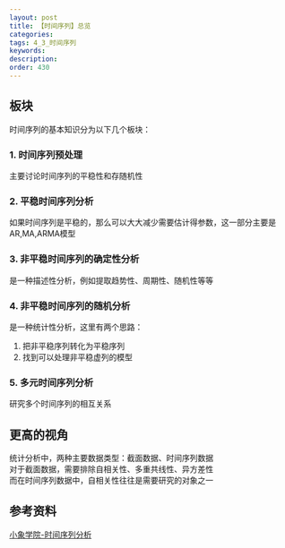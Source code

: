 ```yaml
---
layout: post
title: 【时间序列】总览
categories:
tags: 4_3_时间序列
keywords:
description:
order: 430
---
```

## 板块
时间序列的基本知识分为以下几个板块：
### 1. 时间序列预处理
主要讨论时间序列的平稳性和存随机性
### 2. 平稳时间序列分析
如果时间序列是平稳的，那么可以大大减少需要估计得参数，这一部分主要是AR,MA,ARMA模型
### 3. 非平稳时间序列的确定性分析
是一种描述性分析，例如提取趋势性、周期性、随机性等等
### 4. 非平稳时间序列的随机分析
是一种统计性分析，这里有两个思路：
1. 把非平稳序列转化为平稳序列
2. 找到可以处理非平稳虚列的模型


### 5. 多元时间序列分析
研究多个时间序列的相互关系

## 更高的视角
统计分析中，两种主要数据类型：截面数据、时间序列数据  
对于截面数据，需要排除自相关性、多重共线性、异方差性  
而在时间序列数据中，自相关性往往是需要研究的对象之一  

## 参考资料
[小象学院-时间序列分析](http://www.chinahadoop.cn/course/953)
